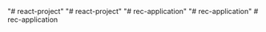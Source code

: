 "# react-project" 
"# react-project" 
"# rec-application" 
"# rec-application" 
#   r e c - a p p l i c a t i o n  
 